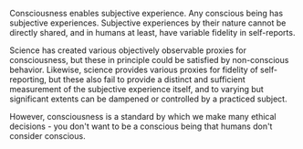 Consciousness enables subjective experience. Any conscious being has subjective experiences. Subjective experiences by their nature cannot be directly shared, and in humans at least, have variable fidelity in self-reports.

Science has created various objectively observable proxies for consciousness, but these in principle could be satisfied by non-conscious behavior. Likewise, science provides various proxies for fidelity of self-reporting, but these also fail to provide a distinct and sufficient measurement of the subjective experience itself, and to varying but significant extents can be dampened or controlled by a practiced subject.

However, consciousness is a standard by which we make many ethical decisions - you don't want to be a conscious being that humans don't consider conscious.    
